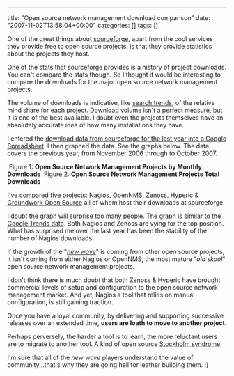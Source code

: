 ---
title: "Open source network management download comparison"
date: "2007-11-02T13:58:04+00:00"
categories: []
tags: []

One of the great things about <a href="http://www.sourceforge.net/">sourceforge</a>, apart from the cool services they provide free to open source projects, is that they provide statistics about the projects they host.

One of the stats that sourceforge provides is a history of project downloads. You can't compare the stats though. So I thought it would be interesting to compare the downloads for the major open source network management projects.

The volume of downloads is indicative, like <a href="http://techteapot.com/new-wave-network-management-buzz-comparison/">search trends</a>, of the relative mind share for each project. Download volume isn't a perfect measure, but it is one of the best available. I doubt even the projects themselves have an absolutely accurate idea of how many installations they have.

I entered the <a href="https://docs.google.com/spreadsheets/d/1rWdCarr1RZ6l9aRYM0ZMah5J1_-UlIwXIk7Mr4Fok_U/pubhtml">download data from sourceforge for the last year into a Google Spreadsheet</a>. I then graphed the data. See the graphs below. The data covers the previous year, from November 2006 through to October 2007.

<img src="https://docs.google.com/spreadsheets/d/1rWdCarr1RZ6l9aRYM0ZMah5J1_-UlIwXIk7Mr4Fok_U/pubchart?oid=1&format=image" alt="" />
Figure 1: <strong>Open Source Network Management Projects by Monthly Downloads</strong>

<img src="https://docs.google.com/spreadsheets/d/1rWdCarr1RZ6l9aRYM0ZMah5J1_-UlIwXIk7Mr4Fok_U/pubchart?oid=3&format=image" alt="" />
Figure 2: <strong>Open Source Network Management Projects Total Downloads</strong>

I've compared five projects: <a href="http://www.nagios.org/">Nagios</a>, <a href="http://www.opennms.org/">OpenNMS</a>, <a href="http://www.zenoss.org/">Zenoss</a>, <a href="http://www.hyperic.com/">Hyperic</a> &amp; <a href="http://www.groundworkopensource.com/">Groundwork Open Source</a> all of whom host their downloads at sourceforge.

I doubt the graph will surprise too many people. The graph is <a href="http://techteapot.com/new-wave-network-management-buzz-comparison/">similar to the Google Trends data</a>. Both Nagios and Zenoss are vying for the top position. What has surprised me over the last year has been the stability of the number of Nagios downloads.

If the growth of the "<em><a href="http://techteapot.com/network-managements-new-wave/">new wave</a></em>" is coming from other open source projects, it isn't coming from either Nagios or OpenNMS, the most mature "<em>old skool</em>" open source network management projects.

I don't think there is much doubt that both Zenoss &amp; Hyperic have brought commercial levels of setup and configuration to the open source network management market. And yet, Nagios a tool that relies on manual configuration, is still gaining traction.

Once you have a loyal community, by delivering and supporting successive releases over an extended time, <strong>users are loath to move to another project</strong>.

Perhaps perversely, the harder a tool is to learn, the more reluctant users are to migrate to another tool. A kind of open source <a href="http://en.wikipedia.org/wiki/Stockholm_syndrome">Stockholm syndrome</a>.

I'm sure that all of the <em>new wave</em> players understand the value of community...that's why they are going hell for leather building them. :)
